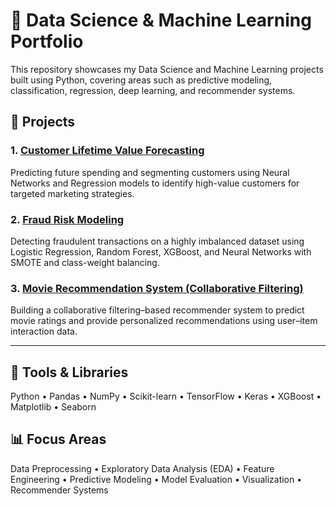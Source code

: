 # 🧠 Data Science & Machine Learning Portfolio

This repository showcases my Data Science and Machine Learning projects built using Python, covering areas such as predictive modeling, classification, regression, deep learning, and recommender systems.

## 🧩 Projects

### 1. [Customer Lifetime Value Forecasting](1-clv-forecasting-segmentation.ipynb/)
Predicting future spending and segmenting customers using Neural Networks and Regression models to identify high-value customers for targeted marketing strategies.

### 2. [Fraud Risk Modeling](fraud-risk-modeling/)
Detecting fraudulent transactions on a highly imbalanced dataset using Logistic Regression, Random Forest, XGBoost, and Neural Networks with SMOTE and class-weight balancing.

### 3. [Movie Recommendation System (Collaborative Filtering)](movie-recommendation-system/)
Building a collaborative filtering–based recommender system to predict movie ratings and provide personalized recommendations using user–item interaction data.

---

## 🧰 Tools & Libraries
Python • Pandas • NumPy • Scikit-learn • TensorFlow • Keras • XGBoost • Matplotlib • Seaborn

## 📊 Focus Areas
Data Preprocessing • Exploratory Data Analysis (EDA) • Feature Engineering • Predictive Modeling • Model Evaluation • Visualization • Recommender Systems

